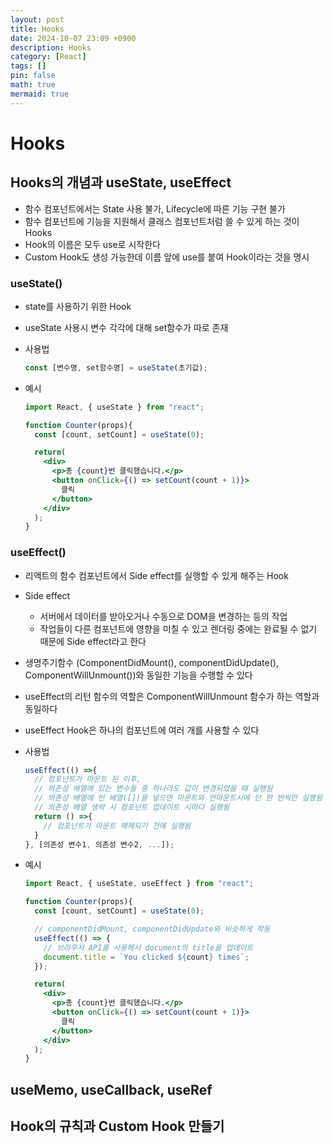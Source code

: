 ```yaml
---
layout: post
title: Hooks
date: 2024-10-07 23:09 +0900
description: Hooks
category: [React]
tags: []
pin: false
math: true
mermaid: true
---
```

# Hooks

## Hooks의 개념과 useState, useEffect
- 함수 컴포넌트에서는 State 사용 불가, Lifecycle에 따른 기능 구현 불가
- 함수 컴포넌트에 기능을 지원해서 클래스 컴포넌트처럼 쓸 수 있게 하는 것이 Hooks
- Hook의 이름은 모두 use로 시작한다
- Custom Hook도 생성 가능한데 이름 앞에 use를 붙여 Hook이라는 것을 명시

### useState()
- state를 사용하기 위한 Hook
- useState 사용시 변수 각각에 대해 set함수가 따로 존재
- 사용법
  ```js
  const [변수명, set함수명] = useState(초기값);
  ```

- 예시
  ```jsx
  import React, { useState } from "react";

  function Counter(props){
    const [count, setCount] = useState(0);

    return(
      <div>
        <p>총 {count}번 클릭했습니다.</p>
        <button onClick={() => setCount(count + 1)}>
          클릭
        </button>
      </div>
    );
  }
  ```

### useEffect()
- 리액트의 함수 컴포넌트에서 Side effect를 실행할 수 있게 해주는 Hook
- Side effect
  - 서버에서 데이터를 받아오거나 수동으로 DOM을 변경하는 등의 작업
  - 작업들이 다른 컴포넌트에 영향을 미칠 수 있고 렌더링 중에는 완료될 수 없기 때문에 Side effect라고 한다
- 생명주기함수 (ComponentDidMount(), componentDidUpdate(), ComponentWillUnmount())와 동일한 기능을 수행할 수 있다
- useEffect의 리턴 함수의 역할은 ComponentWillUnmount 함수가 하는 역할과 동일하다
- useEffect Hook은 하나의 컴포넌트에 여러 개를 사용할 수 있다
- 사용법
  ```js
  useEffect(() =>{
    // 컴포넌트가 마운트 된 이후,
    // 의존성 배열에 있는 변수들 중 하나라도 값이 변경되었을 때 실행됨
    // 의존성 배열에 빈 배열([])을 넣으면 마운트와 언마운트시에 단 한 번씩만 실행됨
    // 의존성 배열 생략 시 컴포넌트 업데이트 시마다 실행됨
    return () =>{
      // 컴포넌트가 마운트 해제되기 전에 실행됨
    }
  }, [의존성 변수1, 의존성 변수2, ...]);
  ```

- 예시
  ```jsx
  import React, { useState, useEffect } from "react";

  function Counter(props){
    const [count, setCount] = useState(0);

    // componentDidMount, componentDidUpdate와 비슷하게 작동
    useEffect(() => {
      // 브라우저 API를 사용해서 document의 title을 업데이트
      document.title = `You clicked ${count} times`;
    });

    return(
      <div>
        <p>총 {count}번 클릭했습니다.</p>
        <button onClick={() => setCount(count + 1)}>
          클릭
        </button>
      </div>
    );
  }
  ```


## useMemo, useCallback, useRef

## Hook의 규칙과 Custom Hook 만들기